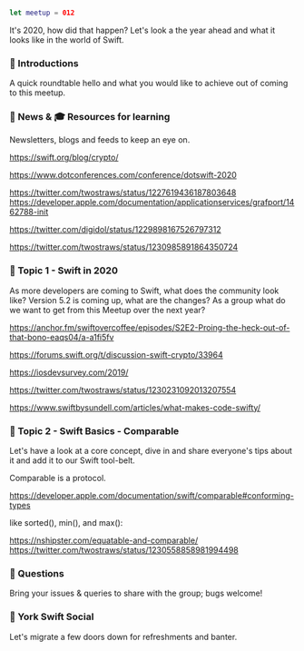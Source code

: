 
```swift

let meetup = 012

```

It's 2020, how did that happen? Let's look a the year ahead and what it looks like in the world of Swift.

### 🖖 Introductions

A quick roundtable hello and what you would like to achieve out of coming to this meetup.

### 📢 News & 🎓 Resources for learning

Newsletters, blogs and feeds to keep an eye on.

https://swift.org/blog/crypto/

https://www.dotconferences.com/conference/dotswift-2020

https://twitter.com/twostraws/status/1227619436187803648
https://developer.apple.com/documentation/applicationservices/grafport/1462788-init

https://twitter.com/digidol/status/1229898167526797312

https://twitter.com/twostraws/status/1230985891864350724


### 🚀 Topic 1 - Swift in 2020

As more developers are coming to Swift, what does the community look like? Version 5.2 is coming up, what are the changes? As a group what do we want to get from this Meetup over the next year?


https://anchor.fm/swiftovercoffee/episodes/S2E2-Proing-the-heck-out-of-that-bono-eaqs04/a-a1fi5fv

https://forums.swift.org/t/discussion-swift-crypto/33964

https://iosdevsurvey.com/2019/

https://twitter.com/twostraws/status/1230231092013207554

https://www.swiftbysundell.com/articles/what-makes-code-swifty/

### 🚀 Topic 2 - Swift Basics - Comparable

Let's have a look at a core concept, dive in and share everyone's tips about it and add it to our Swift tool-belt.

Comparable is a protocol.

https://developer.apple.com/documentation/swift/comparable#conforming-types

like sorted(), min(), and max():

https://nshipster.com/equatable-and-comparable/
https://twitter.com/twostraws/status/1230558858981994498



### 🙋 Questions

Bring your issues & queries to share with the group; bugs welcome!

### 🍻 York Swift Social

Let's migrate a few doors down for refreshments and banter.


